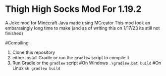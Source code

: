# Thigh High Socks Mod For 1.19.2
A Joke mod for Minecraft Java made using MCreator
This mod took an embarasingly long time to make (and as of writing this on 1/17/23 its still not finished)

#Compiling

1. Clone this repository
2. either install Gradle or run the `gradlew` script to compile it
3. Run Gradle or the `gradlew` script
#On Windows
`.\gradlew.bat build`
#On Linux
`sh gradlew build`
